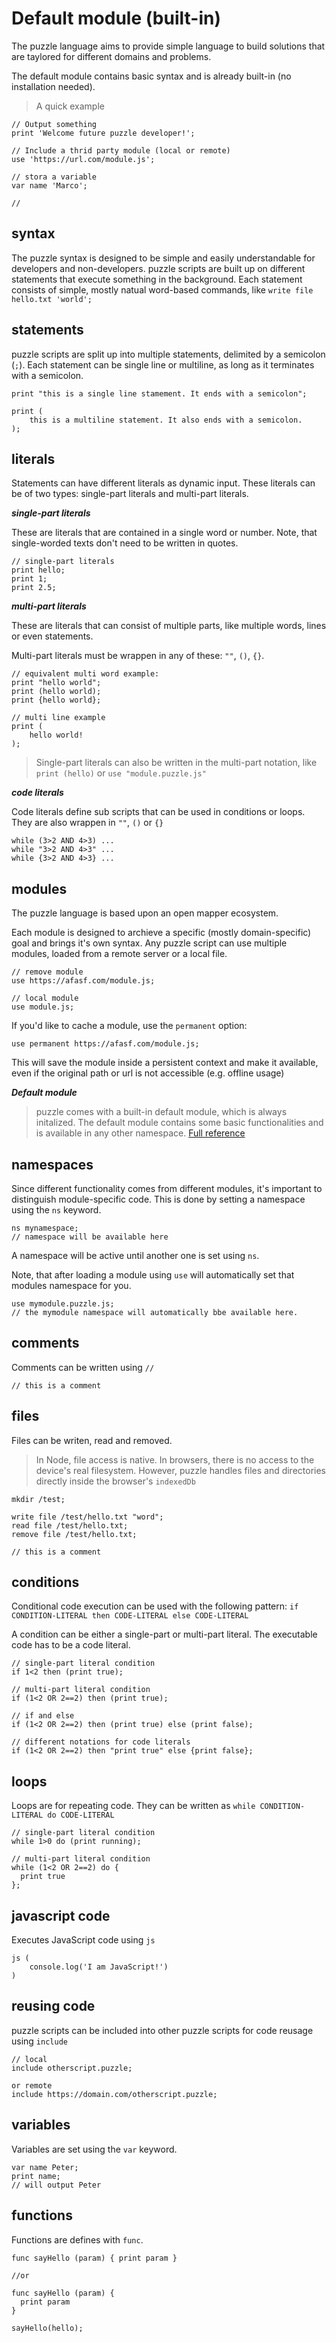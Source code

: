 # Default module (built-in)

The puzzle language aims to provide simple language to build solutions that are taylored for different domains and problems. 

The default module contains basic syntax and is already built-in (no installation needed).


> A quick example

```puzzle
// Output something
print 'Welcome future puzzle developer!';

// Include a thrid party module (local or remote)
use 'https://url.com/module.js';

// stora a variable
var name 'Marco';

//
```

## syntax

The puzzle syntax is designed to be simple and easily understandable for developers and non-developers. puzzle scripts are built up on different statements that execute something in the background.
Each statement consists of simple, mostly natual word-based commands, like `write file hello.txt 'world';`

## statements

puzzle scripts are split up into multiple statements, delimited by a semicolon (`;`). 
Each statement can be single line or multiline, as long as it terminates with a semicolon.

```puzzle
print "this is a single line stamement. It ends with a semicolon";

print (
	this is a multiline statement. It also ends with a semicolon.
);
```

## literals

Statements can have different literals as dynamic input. These literals can be of two types: single-part literals and multi-part literals.


***single-part literals***

These are literals that are contained in a single word or number. Note, that single-worded texts don't need to be written in quotes.

```puzzle
// single-part literals
print hello;
print 1;
print 2.5;
```

***multi-part literals***

These are literals that can consist of multiple parts, like multiple words, lines or even statements.

Multi-part literals must be wrappen in any of these: `""`, `()`, `{}`.

```puzzle
// equivalent multi word example:
print "hello world";
print (hello world);
print {hello world};

// multi line example
print (
	hello world!
);
```

> Single-part literals can also be written in the multi-part notation, like `print (hello)` or `use "module.puzzle.js"`

***code literals***

Code literals define sub scripts that can be used in conditions or loops. They are also wrappen in `""`, `()` or `{}`

```puzzle
while (3>2 AND 4>3) ...
while "3>2 AND 4>3" ...
while {3>2 AND 4>3} ...
```


## modules

The puzzle language is based upon an open mapper ecosystem.

Each module is designed to archieve a specific (mostly domain-specific) goal and brings it's own syntax. 
Any puzzle script can use multiple modules, loaded from a remote server or a local file.

```puzzle
// remove module
use https://afasf.com/module.js;

// local module
use module.js;
```

If you'd like to cache a module, use the `permanent` option:

```puzzle
use permanent https://afasf.com/module.js;
```

This will save the module inside a persistent context and make it available, even if the original path or url is not accessible (e.g. offline usage)


***Default module***

> puzzle comes with a built-in default module, which is always initalized. The default module contains some basic functionalities and is available in any other namespace. [ Full reference ](https://puzzle-lang.github.io/modules)


## namespaces

Since different functionality comes from different modules, it's important to distinguish module-specific code. This is done by setting a namespace using the `ns` keyword.

```puzzle
ns mynamespace;
// namespace will be available here
```
A namespace will be active until another one is set using `ns`.

Note, that after loading a module using `use` will automatically set that modules namespace for you.

```puzzle
use mymodule.puzzle.js;
// the mymodule namespace will automatically bbe available here.
```

## comments

Comments can be written using `//`

```puzzle
// this is a comment
```

## files

Files can be writen, read and removed.

> In Node, file access is native. In browsers, there is no access to the device's real filesystem. However, puzzle handles files and directories directly inside the browser's `indexedDb`

```puzzle
mkdir /test;

write file /test/hello.txt "word";
read file /test/hello.txt;
remove file /test/hello.txt;
```

```puzzle
// this is a comment
```

## conditions

Conditional code execution can be used with the following pattern:  `if CONDITION-LITERAL then CODE-LITERAL else CODE-LITERAL` 

A condition can be either a single-part or multi-part literal. The executable code has to be a code literal.

```puzzle
// single-part literal condition
if 1<2 then (print true);

// multi-part literal condition
if (1<2 OR 2==2) then (print true);

// if and else
if (1<2 OR 2==2) then (print true) else (print false);

// different notations for code literals
if (1<2 OR 2==2) then "print true" else {print false};
```

## loops

Loops are for repeating code. They can be written as `while CONDITION-LITERAL do CODE-LITERAL`

```puzzle
// single-part literal condition
while 1>0 do (print running);

// multi-part literal condition
while (1<2 OR 2==2) do {
  print true
};
```

## javascript code

Executes JavaScript code using `js`

```puzzle
js (
	console.log('I am JavaScript!')
)
```

## reusing code

puzzle scripts can be included into other puzzle scripts for code reusage using `include`

```puzzle
// local
include otherscript.puzzle;

or remote
include https://domain.com/otherscript.puzzle;
```

## variables

Variables are set using the `var` keyword.

```puzzle
var name Peter;
print name;
// will output Peter
```

## functions

Functions are defines with `func`.

```puzzle
func sayHello (param) { print param }

//or

func sayHello (param) { 
  print param 
}

sayHello(hello);
```